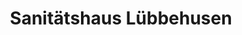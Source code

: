 ---
title: "Sanitätshaus Lübbehusen"
url: /oldenburg/sanitaetshaus-luebbehusen/
shop: Sanitätshaus
---